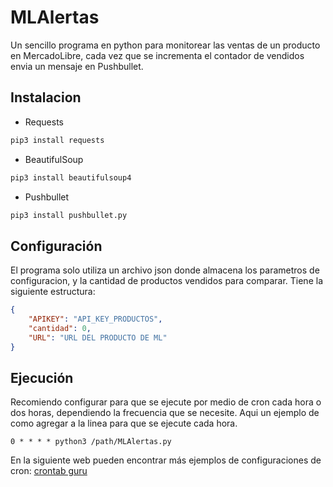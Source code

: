 # MLAlertas

Un sencillo programa en python para monitorear las ventas de un producto en MercadoLibre, cada vez que se incrementa el contador de vendidos envia un mensaje en Pushbullet.

## Instalacion

- Requests
```bash
pip3 install requests
```
- BeautifulSoup
```bash
pip3 install beautifulsoup4
```
- Pushbullet
```bash
pip3 install pushbullet.py
```

## Configuración

El programa solo utiliza un archivo json donde almacena los parametros de configuracion, y la cantidad de productos vendidos para
comparar.
Tiene la siguiente estructura:
```json
{
    "APIKEY": "API_KEY_PRODUCTOS", 
    "cantidad": 0, 
    "URL": "URL DEL PRODUCTO DE ML"
}
```

## Ejecución

Recomiendo configurar para que se ejecute por medio de cron cada hora o dos horas, dependiendo la frecuencia que se necesite. Aqui un ejemplo de como agregar a la linea para que se ejecute cada hora.
```
0 * * * * python3 /path/MLAlertas.py
```

En la siguiente web pueden encontrar más ejemplos de configuraciones de cron: [crontab guru](https://crontab.guru/examples.html)
